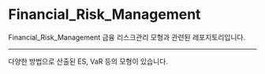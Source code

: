 # Financial_Risk_Management
Financial_Risk_Management
금융 리스크관리 모형과 관련된 레포지토리입니다.

-----------------------------
다양한 방법으로 산출된 ES, VaR 등의 모형이 있습니다.
